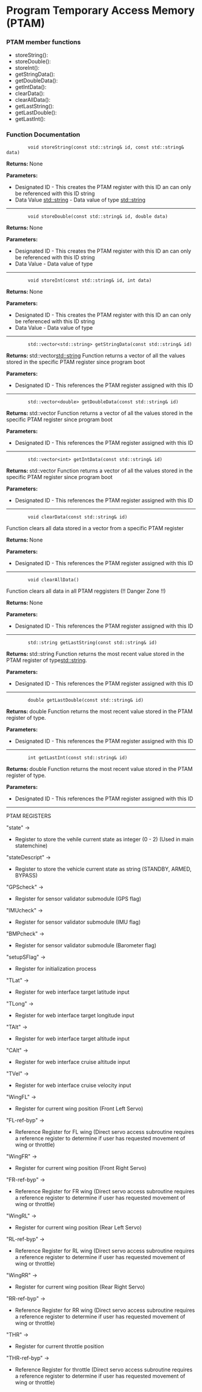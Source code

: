 # Program Temporary Access Memory (PTAM)

### PTAM member functions 

* storeString(): 
* storeDouble():
* storeInt():
* getStringData():
* getDoubleData(): 
* getIntData():
* clearData():
* clearAllData():
* getLastString():
* getLastDouble():
* getLastInt():

### Function Documentation

            void storeString(const std::string& id, const std::string& data)

<b> Returns: </b>
    None

<b> Parameters:</b>

* Designated ID - This creates the PTAM register with this ID an can only be referenced with this ID string
* Data Value <std::string> - Data value of type <std::string>


---------------------------------------------------------

            void storeDouble(const std::string& id, double data)

<b> Returns: </b>
    None

<b> Parameters: </b>

* Designated ID - This creates the PTAM register with this ID an can only be referenced with this ID string
* Data Value <double> - Data value of type <double>

---------------------------------------------------------

            void storeInt(const std::string& id, int data)

<b> Returns: </b>
    None

<b> Parameters: </b>

* Designated ID - This creates the PTAM register with this ID an can only be referenced with this ID string
* Data Value <int> - Data value of type <int>

---------------------------------------------------------

            std::vector<std::string> getStringData(const std::string& id)

<b> Returns: </b>
    std::vector<std::string>
    Function returns a vector of all the values stored in the specific PTAM register since program boot

<b> Parameters: </b>

* Designated ID - This references the PTAM register assigned with this ID

--------------------------------------------------------

            std::vector<double> getDoubleData(const std::string& id)

<b> Returns: </b>
    std::vector<double>
    Function returns a vector of all the values stored in the specific PTAM register since program boot

<b> Parameters: </b>

* Designated ID - This references the PTAM register assigned with this ID

---------------------------------------------------------

            std::vector<int> getIntData(const std::string& id)

<b> Returns: </b>
    std::vector<int>
    Function returns a vector of all the values stored in the specific PTAM register since program boot

<b> Parameters: </b>

* Designated ID - This references the PTAM register assigned with this ID

---------------------------------------------------------

            void clearData(const std::string& id)

Function clears all data stored in a vector from a specific PTAM register

<b> Returns: </b>
    None

<b> Parameters: </b>

* Designated ID - This references the PTAM register assigned with this ID

---------------------------------------------------------

            void clearAllData()

Function clears all data in all PTAM reggisters (!! Danger Zone !!)

<b> Returns: </b>
    None

<b> Parameters: </b>

* Designated ID - This references the PTAM register assigned with this ID

---------------------------------------------------------

            std::string getLastString(const std::string& id)

<b> Returns: </b>
    std::string
    Function returns the most recent value stored in the PTAM register of type<std::string>. 

<b> Parameters: </b>

* Designated ID - This references the PTAM register assigned with this ID

--------------------------------------------------------

            double getLastDouble(const std::string& id)

<b> Returns: </b>
    double
    Function returns the most recent value stored in the PTAM register of type<double>.

<b> Parameters: </b>

* Designated ID - This references the PTAM register assigned with this ID

---------------------------------------------------------

            int getLastInt(const std::string& id)

<b> Returns: </b>
    double
    Function returns the most recent value stored in the PTAM register of type<int>.

<b> Parameters: </b>

* Designated ID - This references the PTAM register assigned with this ID

---------------------------------------------------------

PTAM REGISTERS

"state" -> <int>
- Register to store the vehile current state as integer (0 - 2) (Used in main statemchine)

"stateDescript" -> <string>
- Register to store the vehicle current state as string (STANDBY, ARMED, BYPASS)

"GPScheck" -> <int>
- Register for sensor validator submodule (GPS flag)

"IMUcheck" -> <int>
- Register for sensor validator submodule (IMU flag)

"BMPcheck" -> <int>
- Register for sensor validator submodule (Barometer flag)

"setupSFlag" -> <int>
- Register for initialization process

"TLat" -> <double>
- Register for web interface target latitude input

"TLong" -> <double>
- Register for web interface target longitude input

"TAlt" -> <double>
- Register for web interface target altitude input

"CAlt" -> <double>
- Register for web interface cruise altitude input

"TVel" -> <double>
- Register for web interface cruise velocity input

"WingFL" -> <double>
- Register for current wing position (Front Left Servo)

"FL-ref-byp" -> <double>
- Reference Register for FL wing (Direct servo access subroutine requires  a reference register to determine if user has requested movement of wing or throttle)

"WingFR" -> <double>
- Register for current wing position (Front Right Servo)

"FR-ref-byp" -> <double>
- Reference Register for FR wing (Direct servo access subroutine requires  a reference register to determine if user has requested movement of wing or throttle)

"WingRL" -> <double>
- Register for current wing position (Rear Left Servo)

"RL-ref-byp" -> <double>
- Reference Register for RL wing (Direct servo access subroutine requires  a reference register to determine if user has requested movement of wing or throttle)

"WingRR" -> <double>
- Register for current wing position (Rear Right Servo)

"RR-ref-byp" -> <double>
- Reference Register for RR wing (Direct servo access subroutine requires  a reference register to determine if user has requested movement of wing or throttle)

"THR" -> <double>
- Register for current throttle position

"THR-ref-byp" -> <double>
- Reference Register for throttle (Direct servo access subroutine requires  a reference register to determine if user has requested movement of wing or throttle)